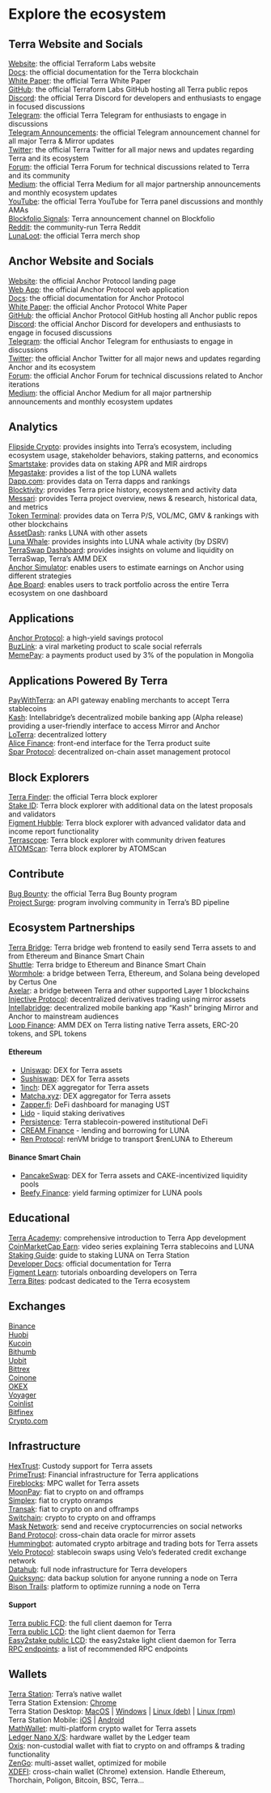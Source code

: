 # Explore the ecosystem

## Terra Website and Socials

[Website](http://www.terra.money/): the official Terraform Labs website<br>
[Docs](https://docs.terra.money): the official documentation for the Terra blockchain<br>
[White Paper](https://www.terra.money/Terra_White_paper.pdf): the official Terra White Paper<br>
[GitHub](https://github.com/terra-money): the official Terraform Labs GitHub hosting all Terra public repos<br>
[Discord](https://discord.com/invite/sTmERSFnYW): the official Terra Discord for developers and enthusiasts to engage in focused discussions<br>
[Telegram](https://t.me/TerraLunaChat): the official Terra Telegram for enthusiasts to engage in discussions<br>
[Telegram Announcements](https://t.me/terra_announcements): the official Telegram announcement channel for all major Terra & Mirror updates<br>
[Twitter](https://twitter.com/terra_money): the official Terra Twitter for all major news and updates regarding Terra and its ecosystem<br>
[Forum](https://agora.terra.money/): the official Terra Forum for technical discussions related to Terra and its community<br>
[Medium](https://medium.com/terra-money): the official Terra Medium for all major partnership announcements and monthly ecosystem updates<br>
[YouTube](https://www.youtube.com/c/Terra_Money): the official Terra YouTube for Terra panel discussions and monthly AMAs<br>
[Blockfolio Signals](https://blockfolio.com/coin/LUNA_2): Terra announcement channel on Blockfolio<br>
[Reddit](https://www.reddit.com/r/terraluna/): the community-run Terra Reddit<br>
[LunaLoot](https://lunaloot.com/): the official Terra merch shop<br>

## Anchor Website and Socials

[Website](https://anchorprotocol.com/): the official Anchor Protocol landing page<br>
[Web App](https://app.anchorprotocol.com/earn): the official Anchor Protocol web application<br>
[Docs](https://docs.anchorprotocol.com/): the official documentation for Anchor Protocol<br>
[White Paper](https://anchorprotocol.com/docs/anchor-v1.1.pdf): the official Anchor Protocol White Paper<br>
[GitHub](https://github.com/Anchor-Protocol): the official Anchor Protocol GitHub hosting all Anchor public repos<br>
[Discord](https://discord.com/invite/9aUYgpKZ9c): the official Anchor Discord for developers and enthusiasts to engage in focused discussions<br>
[Telegram](https://t.me/anchor_official): the official Anchor Telegram for enthusiasts to engage in discussions<br>
[Twitter](https://twitter.com/anchor_protocol): the official Anchor Twitter for all major news and updates regarding Anchor and its ecosystem<br>
[Forum](https://forum.anchorprotocol.com/): the official Anchor Forum for technical discussions related to Anchor iterations<br>
[Medium](https://medium.com/anchor-protocol): the official Anchor Medium for all major partnership announcements and monthly ecosystem updates<br>

## Analytics

[Flipside Crypto](http://terra.flipsidecrypto.com/): provides insights into Terra’s ecosystem, including ecosystem usage, stakeholder behaviors, staking patterns, and economics<br>
[Smartstake](http://terra.smartstake.io/): provides data on staking APR and MIR airdrops<br>
[Megastake](http://lunarichlist.com/): provides a list of the top LUNA wallets<br>
[Dapp.com](https://www.dapp.com/dapps/terra-chai): provides data on Terra dapps and rankings<br>
[Blocktivity](http://blocktivity.info/): provides Terra price history, ecosystem and activity data<br>
[Messari](https://messari.io/asset/terra): provides Terra project overview, news & research, historical data, and metrics<br>
[Token Terminal](https://terminal.tokenterminal.com/dashboard/Terra): provides data on Terra P/S, VOL/MC, GMV & rankings with other blockchains<br>
[AssetDash](https://assetdash.com/?q=luna): ranks LUNA with other assets<br>
[Luna Whale](https://www.lunawhale.com/): provides insights into LUNA whale activity (by DSRV)<br>
[TerraSwap Dashboard](https://alpac4.com/TerraSwapDashboard): provides insights on volume and liquidity on TerraSwap, Terra’s AMM DEX<br>
[Anchor Simulator](https://anchor-simulator.com/): enables users to estimate earnings on Anchor using different strategies<br>
[Ape Board](https://apeboard.finance/dashboard): enables users to track portfolio across the entire Terra ecosystem on one dashboard<br>

## Applications

[Anchor Protocol](https://anchor.money/): a high-yield savings protocol<br>
[BuzLink](https://buzlink.io/): a viral marketing product to scale social referrals<br>
[MemePay](https://www.meme.mn/nav/home): a payments product used by 3% of the population in Mongolia<br>

## Applications Powered By Terra

[PayWithTerra](https://paywithterra.com/): an API gateway enabling merchants to accept Terra stablecoins<br>
[Kash](https://app.kash.io/): Intellabridge’s decentralized mobile banking app (Alpha release) providing a user-friendly interface to access Mirror and Anchor<br>
[LoTerra](https://loterra.io/): decentralized lottery<br>
[Alice Finance](https://www.alice.co/): front-end interface for the Terra product suite<br>
[Spar Protocol](https://spar.finance/): decentralized on-chain asset management protocol<br>

## Block Explorers

[Terra Finder](https://finder.terra.money/): the official Terra block explorer<br>
[Stake ID](https://terra.stake.id/#/): Terra block explorer with additional data on the latest proposals and validators<br>
[Figment Hubble](https://hubble.figment.io/terra/chains/columbus-4): Terra block explorer with advanced validator data and income report functionality<br>
[Terrascope](https://terrasco.pe/): Terra block explorer with community driven features<br>
[ATOMScan](https://atomscan.com/terra): Terra block explorer by ATOMScan<br>

## Contribute

[Bug Bounty](https://www.terra.money/bugcrowd): the official Terra Bug Bounty program<br>
[Project Surge](https://medium.com/terra-money/introducing-project-surge-49cfe8141284): program involving community in Terra’s BD pipeline<br>

## Ecosystem Partnerships

[Terra Bridge](https://bridge.terra.money/): Terra bridge web frontend to easily send Terra assets to and from Ethereum and Binance Smart Chain<br>
[Shuttle](https://github.com/terra-money/shuttle): Terra bridge to Ethereum and Binance Smart Chain<br>
[Wormhole](https://github.com/certusone/wormhole): a bridge between Terra, Ethereum, and Solana being developed by Certus One<br>
[Axelar](https://axelar.network/): a bridge between Terra and other supported Layer 1 blockchains<br>
[Injective Protocol](https://injectiveprotocol.com/): decentralized derivatives trading using mirror assets<br>
[Intellabridge](https://www.intellabridge.com/): decentralized mobile banking app “Kash” bringing Mirror and Anchor to mainstream audiences<br>
[Loop Finance](https://loop.markets): AMM DEX on Terra listing native Terra assets, ERC-20 tokens, and SPL tokens<br>

#### Ethereum

- [Uniswap](https://eth.mirror.finance/): DEX for Terra assets<br>
- [Sushiswap](https://app.sushi.com/): DEX for Terra assets<br>
- [1inch](https://1inch.exchange/): DEX aggregator for Terra assets<br>
- [Matcha.xyz](http://matcha.xyz/): DEX aggregator for Terra assets<br>
- [Zapper.fi](http://zapper.fi/): DeFi dashboard for managing UST<br>
- [Lido](https://lido.fi/) - liquid staking derivatives<br>
- [Persistence](https://persistence.one/): Terra stablecoin-powered institutional DeFi<br>
- [CREAM Finance](https://cream.finance/) - lending and borrowing for LUNA<br>
- [Ren Protocol](https://renproject.io/): renVM bridge to transport $renLUNA to Ethereum<br>

#### Binance Smart Chain

- [PancakeSwap](https://pancakeswap.finance/): DEX for Terra assets and CAKE-incentivized liquidity pools<br>
- [Beefy Finance](https://beefy.finance/): yield farming optimizer for LUNA pools<br>

## Educational

[Terra Academy](https://www.youtube.com/watch?v=BXHU5kLVlY8&list=PLZJKUFMj9K6MLhq6Ffo3bkrOLh9oIha-q): comprehensive introduction to Terra App development<br>
[CoinMarketCap Earn](https://coinmarketcap.com/earn/project/terra): video series explaining Terra stablecoins and LUNA<br>
[Staking Guide](https://www.terra.money/docs/Luna_Staking_eng.pdf): guide to staking LUNA on Terra Station<br>
[Developer Docs](https://docs.terra.money/): official documentation for Terra<br>
[Figment Learn](https://learn.datahub.figment.io/network-documentation/terra/tutorials): tutorials onboarding developers on Terra<br>
[Terra Bites](https://anchor.fm/terrabites): podcast dedicated to the Terra ecosystem<br>

## Exchanges

[Binance](https://www.binance.com/en)<br>
[Huobi](https://www.huobi.com/)<br>
[Kucoin](https://www.kucoin.com/)<br>
[Bithumb](https://en.bithumb.com/)<br>
[Upbit](https://upbit.com/)<br>
[Bittrex](https://global.bittrex.com/)<br>
[Coinone](https://coinone.co.kr/)<br>
[OKEX](https://www.okex.com/)<br>
[Voyager](https://www.investvoyager.com/)<br>
[Coinlist](https://coinlist.co/anchor-protocol)<br>
[Bitfinex](https://www.bitfinex.com)<br>
[Crypto.com](https://crypto.com)<br>

## Infrastructure

[HexTrust](https://hextrust.com/): Custody support for Terra assets<br>
[PrimeTrust](https://www.primetrust.com/): Financial infrastructure for Terra applications<br>
[Fireblocks](https://www.fireblocks.com/): MPC wallet for Terra assets<br>
[MoonPay](https://www.moonpay.com/): fiat to crypto on and offramps<br>
[Simplex](https://www.simplex.com/): fiat to crypto onramps<br>
[Transak](https://transak.com/): fiat to crypto on and offramps<br>
[Switchain](https://www.switchain.com/): crypto to crypto on and offramps<br>
[Mask Network](https://mask.io/): send and receive cryptocurrencies on social networks<br>
[Band Protocol](https://bandprotocol.com/): cross-chain data oracle for mirror assets<br>
[Hummingbot](https://hummingbot.io/): automated crypto arbitrage and trading bots for Terra assets<br>
[Velo Protocol](https://velo.org/): stablecoin swaps using Velo’s federated credit exchange network<br>
[Datahub](https://figment.io/datahub/terra/): full node infrastructure for Terra developers<br>
[Quicksync](https://terra.quicksync.io/): data backup solution for anyone running a node on Terra<br>
[Bison Trails](https://bisontrails.co/): platform to optimize running a node on Terra<br>

#### Support

[Terra public FCD](https://fcd.terra.dev/swagger): the full client daemon for Terra<br>
[Terra public LCD](https://lcd.terra.dev/swagger/): the light client daemon for Terra<br>
[Easy2stake public LCD](https://terra-lcd.easy2stake.com/82F438G9UNMwD5bwmycR/): the easy2stake light client daemon for Terra<br>
[RPC endpoints](../../docs/develop/endpoints.mdx): a list of recommended RPC endpoints<br>

## Wallets

[Terra Station](https://station.terra.money/): Terra’s native wallet<br>
Terra Station Extension: [Chrome](https://chrome.google.com/webstore/detail/terra-station/aiifbnbfobpmeekipheeijimdpnlpgpp)<br>
Terra Station Desktop: [MacOS](https://github.com/terra-money/station-legacy/releases/download/v3.5.0/Terra.Station-1.1.0.dmg) | [Windows](https://github.com/terra-money/station-legacy/releases/download/v3.5.0/Terra.Station.Setup.1.1.0.exe) | [Linux (deb)](https://github.com/terra-money/station-legacy/releases/download/v3.5.0/station-electron_1.1.1_amd64.deb) | [Linux (rpm)](https://github.com/terra-money/station-legacy/releases/download/v3.5.0/station-electron-1.1.1.x86_64.rpm)<br>
Terra Station Mobile: [iOS](https://apps.apple.com/app/id1548434735) | [Android](https://play.google.com/store/apps/details?id=money.terra.station)<br>
[MathWallet](https://mathwallet.org/en-us/): multi-platform crypto wallet for Terra assets<br>
[Ledger Nano X/S](https://support.ledger.com/hc/en-us/articles/360017698979-Terra-LUNA-): hardware wallet by the Ledger team<br>
[Oxis](https://www.oxis.com/): non-custodial wallet with fiat to crypto on and offramps & trading functionality<br>
[ZenGo](https://www.zengo.com/): multi-asset wallet, optimized for mobile<br>
[XDEFI](https://www.xdefi.io/): cross-chain wallet (Chrome) extension. Handle Ethereum, Thorchain, Poligon, Bitcoin, BSC, Terra...
